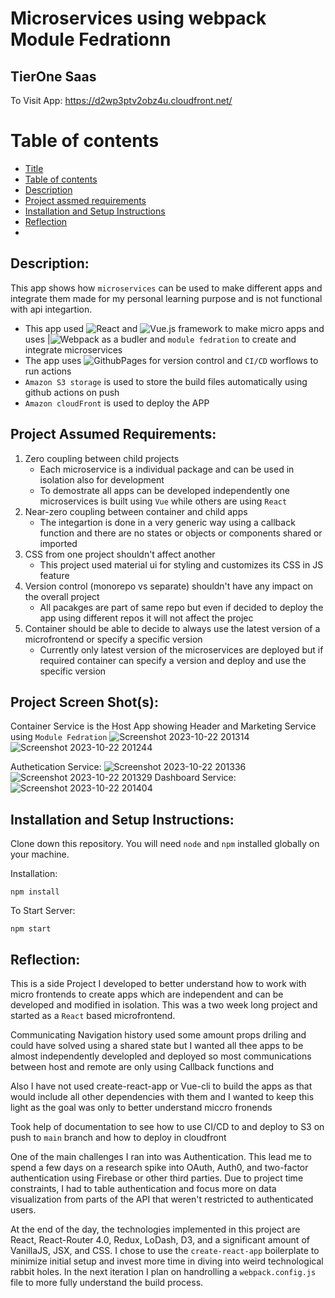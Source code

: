# Microservices using webpack Module Fedrationn


## TierOne Saas 
To Visit App:
https://d2wp3ptv2obz4u.cloudfront.net/ 
# Table of contents
- [Title](#markdown-badges)
- [Table of contents](#table-of-contents)
- [Description](#Description)
- [Project assmed requirements](#project-assumed-requirements)
- [Installation and Setup Instructions](#installation-and-setup-instruction)
- [Reflection](#Reflection)
- 
## Description:
This app shows how `microservices` can be used to make different apps and integrate them made for my personal  learning purpose and is not functional with api integartion.
* This app used ![React](https://img.shields.io/badge/react-%2320232a.svg?style=for-the-badge&logo=react&logoColor=%2361DAFB)  and ![Vue.js](https://img.shields.io/badge/vue.js-%2335495e.svg?style=for-the-badge&logo=vuedotjs&logoColor=%234FC08D) framework to make micro apps and uses |![Webpack](https://img.shields.io/badge/webpack-%238DD6F9.svg?style=for-the-badge&logo=webpack&logoColor=black)   as a budler and `module fedration` to create and integrate microservices
* The app uses ![GithubPages](https://img.shields.io/badge/github%20pages-121013?style=for-the-badge&logo=github&logoColor=white)  for version control and `CI/CD` worflows to run actions
* `Amazon S3 storage` is used to store the build files automatically using github actions on push
* `Amazon cloudFront` is used to deploy the APP

## Project Assumed Requirements:
1. Zero coupling between child projects
   - Each microservice is a individual package and can be used in isolation also for development
   -  To demostrate all apps can be developed independently one microservices  is built using `Vue` while others are using `React`
2. Near-zero coupling between container and child apps
   - The integartion is done in a very generic way using a callback function and there are no states or objects or components shared or imported
3. CSS from one project shouldn't affect another
   - This project used material ui for styling and customizes its CSS in JS feature  
4. Version control (monorepo vs separate) shouldn't have any impact on the overall project
   - All pacakges are part of same repo but even if decided to deploy the app using different repos it will not affect the projec
5. Container should be able to decide to always use the latest version of a microfrontend or specify a specific version
    - Currently only latest version of the microservices are deployed  but if required container can specify a version and deploy and use the specific version 


## Project Screen Shot(s):
Container Service is the Host App showing Header and Marketing Service using `Module Fedration`
![Screenshot 2023-10-22 201314](https://github.com/legendvi/module_fedration_tierOneSaas/assets/41253273/5e6dcb2b-ec49-476b-a95d-a3f32f41efdc)
![Screenshot 2023-10-22 201244](https://github.com/legendvi/module_fedration_tierOneSaas/assets/41253273/525b8084-26e2-4bf6-8c0d-2ca4dc012d5b)

Authetication Service:
![Screenshot 2023-10-22 201336](https://github.com/legendvi/module_fedration_tierOneSaas/assets/41253273/5e9f551d-ce22-4a07-9bf7-faf535b1db7e)
![Screenshot 2023-10-22 201329](https://github.com/legendvi/module_fedration_tierOneSaas/assets/41253273/dffd7ea4-8734-4526-bce3-6dba119557b9)
Dashboard Service:
![Screenshot 2023-10-22 201404](https://github.com/legendvi/module_fedration_tierOneSaas/assets/41253273/585bd5ef-6e4a-4360-ad63-11059c69ff7f)

## Installation and Setup Instructions:
  
Clone down this repository. You will need `node` and `npm` installed globally on your machine.  

Installation:

`npm install`  

To Start Server:

`npm start`  

## Reflection:

This is a side Project I developed to better understand how to work with micro frontends to create apps which are independent and can be developed and modified in isolation.
This was a two week long project and started as a  `React` based microfrontend.

Communicating Navigation history  used some amount props driling and could have solved using a shared state but I wanted all thee apps to be almost independently developled and deployed so most communications between host and remote are only using Callback functions and

Also I have not used create-react-app or Vue-cli to build the apps as that would include all other dependencies with them and I wanted to keep this light as the goal was only to better understand miccro fronends

Took help of documentation to see how to use CI/CD to and deploy to S3 on push to `main` branch and how to deploy in cloudfront

 
One of the main challenges I ran into was Authentication. This lead me to spend a few days on a research spike into OAuth, Auth0, and two-factor authentication using Firebase or other third parties. Due to project time constraints, I had to table authentication and focus more on data visualization from parts of the API that weren't restricted to authenticated users.

At the end of the day, the technologies implemented in this project are React, React-Router 4.0, Redux, LoDash, D3, and a significant amount of VanillaJS, JSX, and CSS. I chose to use the `create-react-app` boilerplate to minimize initial setup and invest more time in diving into weird technological rabbit holes. In the next iteration I plan on handrolling a `webpack.config.js` file to more fully understand the build process.
